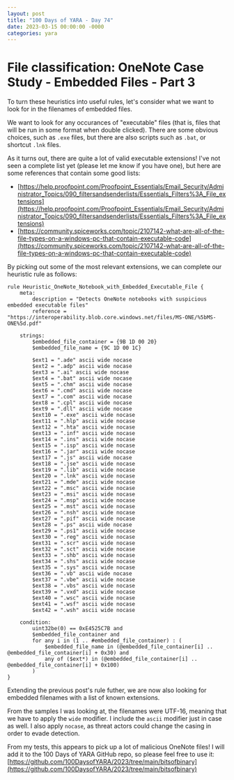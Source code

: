 ```yaml
---
layout: post
title: "100 Days of YARA - Day 74"
date: 2023-03-15 00:00:00 -0000
categories: yara
---
```


# File classification: OneNote Case Study - Embedded Files - Part 3
To turn these heuristics into useful rules, let's consider what we want to look for in the filenames of embedded files.

We want to look for any occurances of "executable" files (that is, files that will be run in some format when double clicked). There are some obvious choices, such as `.exe` files, but there are also scripts such as `.bat`, or shortcut `.lnk` files. 

As it turns out, there are quite a lot of valid executable extensions! I've not seen a complete list yet (please let me know if you have one), but here are some references that contain some good lists:
- [https://help.proofpoint.com/Proofpoint_Essentials/Email_Security/Administrator_Topics/090_filtersandsenderlists/Essentials_Filters%3A_File_extensions](https://help.proofpoint.com/Proofpoint_Essentials/Email_Security/Administrator_Topics/090_filtersandsenderlists/Essentials_Filters%3A_File_extensions)
- [https://community.spiceworks.com/topic/2107142-what-are-all-of-the-file-types-on-a-windows-pc-that-contain-executable-code](https://community.spiceworks.com/topic/2107142-what-are-all-of-the-file-types-on-a-windows-pc-that-contain-executable-code)

By picking out some of the most relevant extensions, we can complete our heuristic rule as follows:
```
rule Heuristic_OneNote_Notebook_with_Embedded_Executable_File {
    meta:
        description = "Detects OneNote notebooks with suspicious embedded executable files"
        reference = "https://interoperability.blob.core.windows.net/files/MS-ONE/%5bMS-ONE%5d.pdf"

    strings:
        $embedded_file_container = {9B 1D 00 20}
        $embedded_file_name = {9C 1D 00 1C}
        
        $ext1 = ".ade" ascii wide nocase
        $ext2 = ".adp" ascii wide nocase
        $ext3 = ".ai" ascii wide nocase
        $ext4 = ".bat" ascii wide nocase
        $ext5 = ".chm" ascii wide nocase
        $ext6 = ".cmd" ascii wide nocase
        $ext7 = ".com" ascii wide nocase
        $ext8 = ".cpl" ascii wide nocase
        $ext9 = ".dll" ascii wide nocase
        $ext10 = ".exe" ascii wide nocase
        $ext11 = ".hlp" ascii wide nocase
        $ext12 = ".hta" ascii wide nocase
        $ext13 = ".inf" ascii wide nocase
        $ext14 = ".ins" ascii wide nocase
        $ext15 = ".isp" ascii wide nocase
        $ext16 = ".jar" ascii wide nocase
        $ext17 = ".js" ascii wide nocase
        $ext18 = ".jse" ascii wide nocase
        $ext19 = ".lib" ascii wide nocase
        $ext20 = ".lnk" ascii wide nocase
        $ext21 = ".mde" ascii wide nocase
        $ext22 = ".msc" ascii wide nocase
        $ext23 = ".msi" ascii wide nocase
        $ext24 = ".msp" ascii wide nocase
        $ext25 = ".mst" ascii wide nocase
        $ext26 = ".nsh" ascii wide nocase
        $ext27 = ".pif" ascii wide nocase
        $ext28 = ".ps" ascii wide nocase
        $ext29 = ".ps1" ascii wide nocase
        $ext30 = ".reg" ascii wide nocase
        $ext31 = ".scr" ascii wide nocase
        $ext32 = ".sct" ascii wide nocase
        $ext33 = ".shb" ascii wide nocase
        $ext34 = ".shs" ascii wide nocase
        $ext35 = ".sys" ascii wide nocase
        $ext36 = ".vb" ascii wide nocase
        $ext37 = ".vbe" ascii wide nocase
        $ext38 = ".vbs" ascii wide nocase
        $ext39 = ".vxd" ascii wide nocase
        $ext40 = ".wsc" ascii wide nocase
        $ext41 = ".wsf" ascii wide nocase
        $ext42 = ".wsh" ascii wide nocase

    condition:
        uint32be(0) == 0xE4525C7B and 
        $embedded_file_container and
        for any i in (1 .. #embedded_file_container) : (
            $embedded_file_name in (@embedded_file_container[i] .. @embedded_file_container[i] + 0x30) and
            any of ($ext*) in (@embedded_file_container[i] .. @embedded_file_container[i] + 0x100)
        )
}
```

Extending the previous post's rule futher, we are now also looking for embedded filenames with a list of known extensions. 

From the samples I was looking at, the filenames were UTF-16, meaning that we have to apply the `wide` modifier. I include the `ascii` modifier just in case as well. I also apply `nocase`, as threat actors could change the casing in order to evade detection.

From my tests, this appears to pick up a lot of malicious OneNote files! I will add it to the 100 Days of YARA GitHub repo, so please feel free to use it: [https://github.com/100DaysofYARA/2023/tree/main/bitsofbinary](https://github.com/100DaysofYARA/2023/tree/main/bitsofbinary)